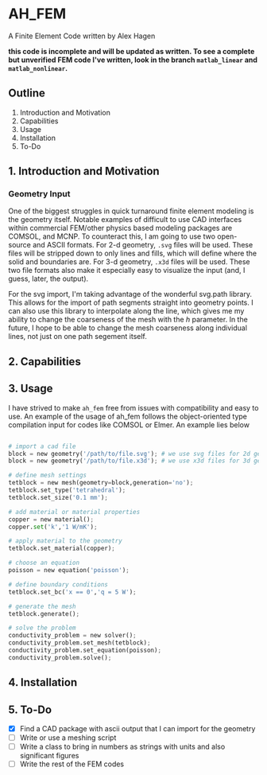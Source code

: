 <script src="http://ajax.googleapis.com/ajax/libs/jquery/1.11.1/jquery.min.js"></script>

<script type="text/x-mathjax-config">
MathJax.Hub.Config({
  tex2jax: {
    inlineMath: [ ['$','$'], ['\\(','\\)'] ],
  },
  "HTML-CSS": {
    linebreaks: { 
      automatic: true,
      width: "80% container", 
    }
  },
  SVG: { 
    linebreaks: { 
      automatic: true,
      width: "80% container", 
    } 
  },
  TeX: {
    equationNumbers: {
      autoNumber: "all"
    },
  },
    showMathMenu: false
});

</script>

<script type="text/javascript"
     src="http://cdn.mathjax.org/mathjax/latest/MathJax.js?config=TeX-AMS-MML_HTMLorMML">
</script>

# AH_FEM
A Finite Element Code written by Alex Hagen

**this code is incomplete and will be updated as written.  To see a complete but unverified FEM code I've written, look in the branch `matlab_linear` and `matlab_nonlinear`.**

## Outline

1. Introduction and Motivation
2. Capabilities
3. Usage
4. Installation
5. To-Do

## 1. Introduction and Motivation

### Geometry Input

One of the biggest struggles in quick turnaround finite element modeling is the geometry itself.  Notable examples of difficult to use CAD interfaces within commercial FEM/other physics based modeling packages are COMSOL, and MCNP.  To counteract this, I am going to use two open-source and ASCII formats.  For 2-d geometry, `.svg` files will be used.  These files will be stripped down to only lines and fills, which will define where the solid and boundaries are.  For 3-d geometry, `.x3d` files will be used.  These two file formats also make it especially easy to visualize the input (and, I guess, later, the output).

For the svg import, I'm taking advantage of the wonderful svg.path library.  This allows for the import of path segments straight into geometry points.  I can also use this library to interpolate along the line, which gives me my ability to change the coarseness of the mesh with the $h$ parameter.  In the future, I hope to be able to change the mesh coarseness along individual lines, not just on one path segement itself.

## 2. Capabilities

## 3. Usage

I have strived to make `ah_fem` free from issues with compatibility and easy to use.  An example of the usage of ah_fem follows the object-oriented type compilation input for codes like COMSOL or Elmer.  An example lies below

```python

# import a cad file
block = new geometry('/path/to/file.svg'); # we use svg files for 2d geometry
block = new geometry('/path/to/file.x3d'); # we use x3d files for 3d geometry

# define mesh settings
tetblock = new mesh(geometry=block,generation='no');
tetblock.set_type('tetrahedral');
tetblock.set_size('0.1 mm');

# add material or material properties
copper = new material();
copper.set('k','1 W/mK');

# apply material to the geometry
tetblock.set_material(copper);

# choose an equation
poisson = new equation('poisson');

# define boundary conditions
tetblock.set_bc('x == 0','q = 5 W');

# generate the mesh
tetblock.generate();

# solve the problem
conductivity_problem = new solver();
conductivity_problem.set_mesh(tetblock);
conductivity_problem.set_equation(poisson);
conductivity_problem.solve();

```

## 4. Installation

## 5. To-Do

- [x] Find a CAD package with ascii output that I can import for the geometry
- [ ] Write or use a meshing script
- [ ] Write a class to bring in numbers as strings with units and also significant figures
- [ ] Write the rest of the FEM codes
